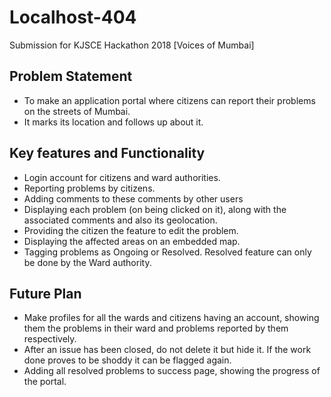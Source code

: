 # Localhost-404 #
Submission for KJSCE Hackathon 2018 [Voices of Mumbai]

## Problem Statement ##
* To make an application portal where citizens can report their problems on the streets of Mumbai. 
* It marks its location and follows up about it.

## Key features and Functionality ##
* Login account for citizens and ward authorities.
* Reporting problems by citizens.
* Adding comments to these comments by other users
* Displaying each problem (on being clicked on it), along with the associated comments and also its geolocation. 
* Providing the citizen the feature to edit the problem.
* Displaying the affected areas on an embedded map.
* Tagging problems as Ongoing or Resolved. Resolved feature can only be done by the Ward authority.

## Future Plan ##
* Make profiles for all the wards and citizens having an account, showing them the problems in their ward and problems reported by them respectively.
* After an issue has been closed, do not delete it but hide it. If the work done proves to be shoddy it can be flagged again.
* Adding all resolved problems to success page, showing the progress of the portal.



